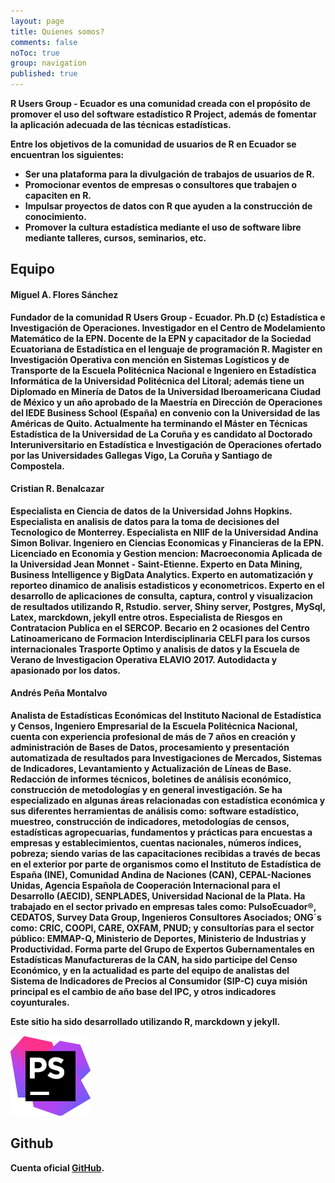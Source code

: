 ```yaml
---
layout: page
title: Quienes somos?
comments: false
noToc: true
group: navigation
published: true
---
```


<b>R Users Group - Ecuador<b> es una comunidad creada con el propósito de promover el uso del software estadístico R Project, además de fomentar la aplicación adecuada de las técnicas estadísticas.

Entre los objetivos de la comunidad de usuarios de R en Ecuador se encuentran los siguientes:

* Ser una plataforma para la divulgación de trabajos de usuarios de R.
* Promocionar eventos de empresas o consultores que trabajen o capaciten en R.
* Impulsar proyectos de datos con R que ayuden a la construcción de conocimiento.
* Promover la cultura estadística mediante el uso de software libre mediante talleres, cursos, seminarios, etc.
																					
## Equipo


#### Miguel A. Flores Sánchez
Fundador de la comunidad R Users Group - Ecuador.
Ph.D (c) Estadística e Investigación de Operaciones.
Investigador en el Centro de Modelamiento Matemático de la EPN.
Docente de la EPN y capacitador de la Sociedad Ecuatoriana de Estadística en el lenguaje de programación R.
Magister en Investigación Operativa con mención en Sistemas Logísticos y de Transporte de la Escuela Politécnica Nacional e Ingeniero en Estadística Informática de la Universidad Politécnica del Litoral; además tiene un Diplomado en Minería de Datos de la Universidad Iberoamericana Ciudad de México y un año aprobado de la Maestría en Dirección de Operaciones del IEDE Business School (España) en convenio con la Universidad de las Américas de Quito. 
Actualmente ha terminando el Máster en Técnicas Estadística de la Universidad de La Coruña y es candidato al Doctorado Interuniversitario en Estadística e Investigación de Operaciones ofertado por las Universidades Gallegas Vigo, La Coruña y Santiago de Compostela.


#### Cristian R. Benalcazar
Especialista en Ciencia de datos de la Universidad Johns Hopkins.
Especialista en analisis de datos para la toma de decisiones del Tecnologico de Monterrey.
Especialista en NIIF de la Universidad Andina Simon Bolivar.
Ingeniero en Ciencias Economicas y Financieras de la EPN.
Licenciado en Economia y Gestion mencion: Macroeconomia Aplicada de la Universidad Jean Monnet - Saint-Etienne.
Experto en Data Mining, Business Intelligence y BigData Analytics.
Experto en automatización y reporteo dinamico de analisis estadisticos y econometricos.
Experto en el desarrollo de aplicaciones de consulta, captura, control y visualizacion de resultados utilizando R, Rstudio. server, Shiny server, Postgres, MySql, Latex, marckdown, jekyll entre otros.
Especialista de Riesgos en Contratacion Publica en el SERCOP.
Becario en 2 ocasiones del Centro Latinoamericano de Formacion Interdisciplinaria CELFI para los cursos internacionales Trasporte Optimo y analisis de datos y la Escuela de Verano de Investigacion Operativa ELAVIO 2017.
Autodidacta y apasionado por los datos.


#### Andrés Peña Montalvo 
Analista de Estadísticas Económicas del Instituto Nacional de Estadística y Censos, Ingeniero Empresarial de la Escuela Politécnica Nacional, cuenta con experiencia profesional de más de 7 años en creación y administración de Bases de Datos, procesamiento y presentación automatizada de resultados para Investigaciones de Mercados, Sistemas de Indicadores, Levantamiento y Actualización de Líneas de Base. Redacción de informes técnicos, boletines de análisis económico, construcción de metodologías y en general investigación.
Se ha especializado en algunas áreas relacionadas con estadística económica y sus diferentes herramientas de análisis como: software estadístico, muestreo, construcción de indicadores, metodologías de censos, estadísticas agropecuarias, fundamentos y prácticas para encuestas a empresas y establecimientos, cuentas nacionales, números índices, pobreza; siendo varias de las capacitaciones recibidas a través de becas en el exterior por parte de organismos como el Instituto de Estadística de España (INE), Comunidad Andina de Naciones (CAN), CEPAL-Naciones Unidas, Agencia Española de Cooperación Internacional para el Desarrollo (AECID), SENPLADES, Universidad Nacional de la Plata.
Ha trabajado en el sector privado en empresas tales como: PulsoEcuador®, CEDATOS, Survey Data Group, Ingenieros Consultores Asociados; ONG´s como: CRIC, COOPI, CARE, OXFAM, PNUD; y consultorías para el sector público: EMMAP-Q, Ministerio de Deportes, Ministerio de Industrias y Productividad. 
Forma parte del Grupo de Expertos Gubernamentales en Estadísticas Manufactureras de la CAN, ha sido participe del Censo Económico, y en la actualidad es parte del equipo de analistas del Sistema de Indicadores de Precios al Consumidor (SIP-C) cuya misión principal es el cambio de año base del IPC, y otros indicadores coyunturales.



Este sitio ha sido desarrollado utilizando <b>R, marckdown y jekyll</b>.

[![PHPStorm](./img/icon_PhpStorm.png)](https://www.jetbrains.com/phpstorm/?fromMenu)

## Github

Cuenta oficial [GitHub](https://github.com/r-ec/).

